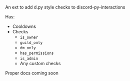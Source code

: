 An ext to add d.py style checks to discord-py-interactions

Has:
- Cooldowns
- Checks
    - `is_owner`
    - `guild_only`
    - `dm_only`
    - `has_permissions`
    - `is_admin`
    - Any custom checks

Proper docs coming soon
